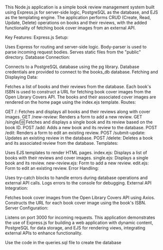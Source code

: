 This Node.js application is a simple book review management system built using Express.js for server-side logic, PostgreSQL as the database, and EJS as the templating engine. 
The application performs CRUD (Create, Read, Update, Delete) operations on books and their reviews, with the added functionality of fetching book cover images from an external API.

Key Features:
Express.js Setup:

Uses Express for routing and server-side logic.
Body-parser is used to parse incoming request bodies.
Serves static files from the "public" directory.
Database Connection:

Connects to a PostgreSQL database using the pg library.
Database credentials are provided to connect to the books_db database.
Fetching and Displaying Data:

Fetches a list of books and their reviews from the database.
Each book's ISBN is used to construct a URL for fetching book cover images from the Open Library Covers API.
The books and their associated cover images are rendered on the home page using the index.ejs template.
Routes:

GET /: Fetches and displays all books and their reviews along with cover images.
GET /new-review: Renders a form to add a new review.
GET /single/:id: Fetches and displays a single book and its review based on the book ID.
POST /add: Adds a new book and its review to the database.
POST /edit: Renders a form to edit an existing review.
POST /submit-update: Updates an existing review in the database.
POST /delete: Deletes a book and its associated review from the database.
Templates:

Uses EJS templates to render HTML pages.
index.ejs: Displays a list of books with their reviews and cover images.
single.ejs: Displays a single book and its review.
new-review.ejs: Form to add a new review.
edit.ejs: Form to edit an existing review.
Error Handling:

Uses try-catch blocks to handle errors during database operations and external API calls.
Logs errors to the console for debugging.
External API Integration:

Fetches book cover images from the Open Library Covers API using Axios.
Constructs the URL for each book cover image using the book's ISBN.
Server Configuration:

Listens on port 3000 for incoming requests.
This application demonstrates the use of Express.js for building a web application with dynamic content, PostgreSQL for data storage, and EJS for rendering views, integrating external APIs to enhance functionality.

Use the code in the queries.sql file to create the database
